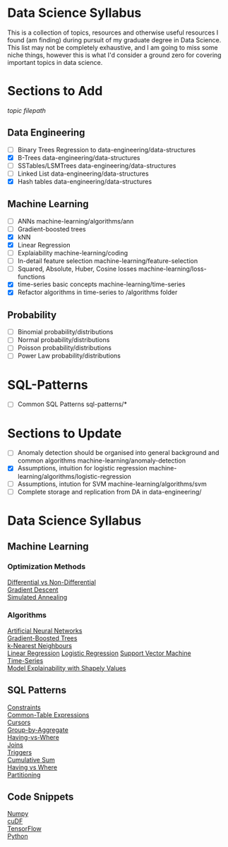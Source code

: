 # Data Science Syllabus
This is a collection of topics, resources and otherwise useful resources I found (am finding) during pursuit of my graduate degree in Data Science. This list may not be completely exhaustive, and I am going to miss some niche things, however this is what I'd consider a ground zero for covering important topics in data science.

# Sections to Add
*topic filepath*
## Data Engineering
- [ ] Binary Trees Regression to data-engineering/data-structures
- [x] B-Trees data-engineering/data-structures
- [ ] SSTables/LSMTrees data-engineering/data-structures
- [ ] Linked List data-engineering/data-structures
- [x] Hash tables data-engineering/data-structures

## Machine Learning
- [ ] ANNs machine-learning/algorithms/ann
- [ ] Gradient-boosted trees 
- [x] kNN
- [x] Linear Regression 
- [ ] Explaiability machine-learning/coding
- [ ] In-detail feature selection machine-learning/feature-selection
- [ ] Squared, Absolute, Huber, Cosine losses machine-learning/loss-functions
- [x]  time-series basic concepts machine-learning/time-series
- [x] Refactor algorithms in time-series to /algorithms folder  

## Probability  
- [ ] Binomial probability/distributions
- [ ] Normal probability/distributions
- [ ] Poisson probability/distributions
- [ ] Power Law probability/distributions

# SQL-Patterns 
- [ ] Common SQL Patterns sql-patterns/*

# Sections to Update
- [ ] Anomaly detection should be organised into general background and common algorithms machine-learning/anomaly-detection
- [x] Assumptions, intuition for logistic regression machine-learning/algorithms/logistic-regression  
- [ ] Assumptions, intution for SVM machine-learning/algorithms/svm
- [ ] Complete storage and replication from DA in data-engineering/

# Data Science Syllabus 

## Machine Learning 
### Optimization Methods  
[Differential vs Non-Differential](.)  
[Gradient Descent](.)   
[Simulated Annealing](.)  


### Algorithms  
[Artificial Neural Networks](machine-learning/algorithms/ann.md)  
[Gradient-Boosted Trees](machine-learning/algorithms/gradient-boosted-tree.md)  
[k-Nearest Neighbours](machine-learning/algorithms/kNN.md)  
[Linear Regression](machine-learning/algorithms/linear-regression.md)
[Logistic Regression](machine-learning/algorithms/logistic-regression.md)
[Support Vector Machine](machine-learning/algorithms/svm.md)  
[Time-Series](machine-learning/time-series.md)  
[Model Explainability with Shapely Values](machine-learning/algorithms/shapely-values-for-explainability.md)  

## SQL Patterns  
[Constraints](sql-patterns/constraints.md)  
[Common-Table Expressions](sql-patterns/ctes.md)  
[Cursors](sql-patterns/cursors.md)  
[Group-by-Aggregate](sql-patterns/group-by-agg.md)  
[Having-vs-Where](sql-patterns/having-vs-where.md)  
[Joins](sql-patterns/joins.md)  
[Triggers](sql-patterns/triggers.md)  
[Cumulative Sum](sql-patterns/cumsum.md)  
[Having vs Where](sql-patterns/having-vs-where.md)  
[Partitioning](sql-patterns/partitioning.md)  

## Code Snippets
[Numpy](code-snippets/numpy.md)  
[cuDF](.)  
[TensorFlow](.)  
[Python](.)
